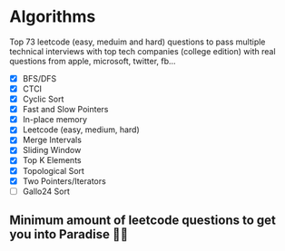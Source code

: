 # Algorithms

Top 73 leetcode (easy, meduim and hard) questions to pass multiple technical interviews with top tech companies (college edition) with real questions from apple, microsoft, twitter, fb...
- [x] BFS/DFS
- [x] CTCI
- [x] Cyclic Sort
- [x] Fast and Slow Pointers
- [x] In-place memory
- [x] Leetcode (easy, medium, hard)
- [x] Merge Intervals
- [x] Sliding Window
- [x] Top K Elements
- [x] Topological Sort
- [x] Two Pointers/Iterators
- [ ] Gallo24 Sort

## Minimum amount of leetcode questions to get you into Paradise 🌴🍹
